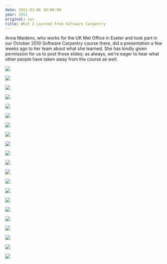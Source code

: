 ```yaml
---
date: 2011-01-06 10:00:00
year: 2011
original: swc
title: What I Learned From Software Carpentry
---
```

<p>Anna Maidens, who works for the UK Met Office in Exeter and took part in our October 2010 Software Carpentry course there, did a presentation a few weeks ago to her team about what she learned. She has kindly given permission for us to post those slides; as always, we're eager to hear what other people have taken away from the course as well.</p>
<p><img src="{{site.github.url}}/files/2011/01/slide-001.png" /></p>
<p><img src="{{site.github.url}}/files/2011/01/slide-002.png" /></p>
<p><img src="{{site.github.url}}/files/2011/01/slide-003.png" /></p>
<p><img src="{{site.github.url}}/files/2011/01/slide-004.png" /></p>
<p><img src="{{site.github.url}}/files/2011/01/slide-005.png" /></p>
<p><img src="{{site.github.url}}/files/2011/01/slide-006.png" /></p>
<p><img src="{{site.github.url}}/files/2011/01/slide-007.png" /></p>
<p><img src="{{site.github.url}}/files/2011/01/slide-008.png" /></p>
<p><img src="{{site.github.url}}/files/2011/01/slide-009.png" /></p>
<p><img src="{{site.github.url}}/files/2011/01/slide-010.png" /></p>
<p><img src="{{site.github.url}}/files/2011/01/slide-011.png" /></p>
<p><img src="{{site.github.url}}/files/2011/01/slide-012.png" /></p>
<p><img src="{{site.github.url}}/files/2011/01/slide-013.png" /></p>
<p><img src="{{site.github.url}}/files/2011/01/slide-014.png" /></p>
<p><img src="{{site.github.url}}/files/2011/01/slide-015.png" /></p>
<p><img src="{{site.github.url}}/files/2011/01/slide-016.png" /></p>
<p><img src="{{site.github.url}}/files/2011/01/slide-017.png" /></p>
<p><img src="{{site.github.url}}/files/2011/01/slide-018.png" /></p>
<p><img src="{{site.github.url}}/files/2011/01/slide-019.png" /></p>
<p><img src="{{site.github.url}}/files/2011/01/slide-020.png" /></p>
<p><img src="{{site.github.url}}/files/2011/01/slide-021.png" /></p>
